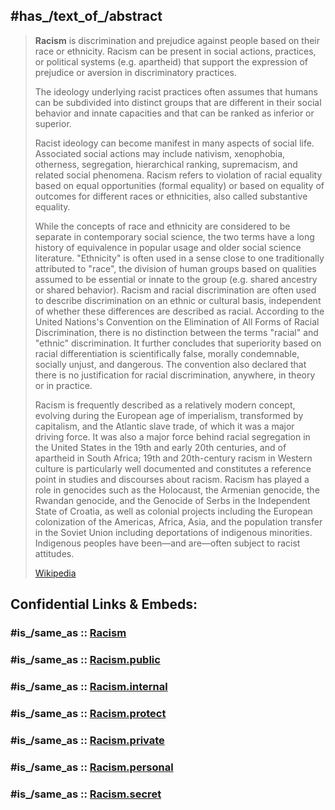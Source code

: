 

## #has_/text_of_/abstract 

> **Racism** is discrimination and prejudice against people based on their race or ethnicity. 
> Racism can be present in social actions, practices, or political systems (e.g. apartheid) 
> that support the expression of prejudice or aversion in discriminatory practices. 
> 
> The ideology underlying racist practices often assumes 
> that humans can be subdivided into distinct groups that are different in their social behavior 
> and innate capacities and that can be ranked as inferior or superior. 
> 
> Racist ideology can become manifest in many aspects of social life. Associated social actions may include nativism, xenophobia, otherness, segregation, hierarchical ranking, supremacism, and related social phenomena. Racism refers to violation of racial equality based on equal opportunities (formal equality) or based on equality of outcomes for different races or ethnicities, also called substantive equality.
>
> While the concepts of race and ethnicity are considered to be separate in contemporary social science, the two terms have a long history of equivalence in popular usage and older social science literature. "Ethnicity" is often used in a sense close to one traditionally attributed to "race", the division of human groups based on qualities assumed to be essential or innate to the group (e.g. shared ancestry or shared behavior). Racism and racial discrimination are often used to describe discrimination on an ethnic or cultural basis, independent of whether these differences are described as racial. According to the United Nations's Convention on the Elimination of All Forms of Racial Discrimination, there is no distinction between the terms "racial" and "ethnic" discrimination. It further concludes that superiority based on racial differentiation is scientifically false, morally condemnable, socially unjust, and dangerous. The convention also declared that there is no justification for racial discrimination, anywhere, in theory or in practice.
>
> Racism is frequently described as a relatively modern concept, evolving during the European age of imperialism, transformed by capitalism, and the Atlantic slave trade, of which it was a major driving force. It was also a major force behind racial segregation in the United States in the 19th and early 20th centuries, and of apartheid in South Africa; 19th and 20th-century racism in Western culture is particularly well documented and constitutes a reference point in studies and discourses about racism. Racism has played a role in genocides such as the Holocaust, the Armenian genocide, the Rwandan genocide, and the Genocide of Serbs in the Independent State of Croatia, as well as colonial projects including the European colonization of the Americas, Africa, Asia, and the population transfer in the Soviet Union including deportations of indigenous minorities. Indigenous peoples have been—and are—often subject to racist attitudes.
>
> [Wikipedia](https://en.wikipedia.org/wiki/Racism)


## Confidential Links & Embeds: 

### #is_/same_as :: [Racism](/_Standards/bio/Society/Social_Issues/Discrimination/Racism.md) 

### #is_/same_as :: [Racism.public](/_public/bio/Society/Social_Issues/Discrimination/Racism.public.md) 

### #is_/same_as :: [Racism.internal](/_internal/bio/Society/Social_Issues/Discrimination/Racism.internal.md) 

### #is_/same_as :: [Racism.protect](/_protect/bio/Society/Social_Issues/Discrimination/Racism.protect.md) 

### #is_/same_as :: [Racism.private](/_private/bio/Society/Social_Issues/Discrimination/Racism.private.md) 

### #is_/same_as :: [Racism.personal](/_personal/bio/Society/Social_Issues/Discrimination/Racism.personal.md) 

### #is_/same_as :: [Racism.secret](/_secret/bio/Society/Social_Issues/Discrimination/Racism.secret.md)


